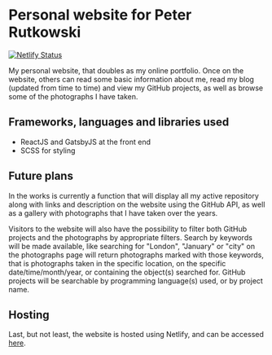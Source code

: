# Personal website for Peter Rutkowski
[![Netlify Status](https://api.netlify.com/api/v1/badges/a9571ff7-1655-49c0-accf-16fde0d8d8d2/deploy-status)](https://app.netlify.com/sites/p-rut/deploys)

My personal website, that doubles as my online portfolio.
Once on the website, others can read some basic information about me, read my blog (updated from time to time) and view my GitHub projects, as well as browse some of the photographs I have taken.

## Frameworks, languages and libraries used
* ReactJS and GatsbyJS at the front end
* SCSS for styling

## Future plans
In the works is currently a function that will display all my active repository along with links and description on the website using the GitHub API, as well as a gallery with photographs that I have taken over the years.

Visitors to the website will also have the possibility to filter both GitHub projects and the photographs by appropriate filters. Search by keywords will be made available, like searching for "London", "January" or "city" on the photographs page will return photographs marked with those keywords, that is photographs taken in the specific location, on the specific date/time/month/year, or containing the object(s) searched for. GitHub projects will be searchable by programming language(s) used, or by project name.

## Hosting
Last, but not least, the website is hosted using Netlify, and can be accessed [here](https://piotr-rutkowski.com).
